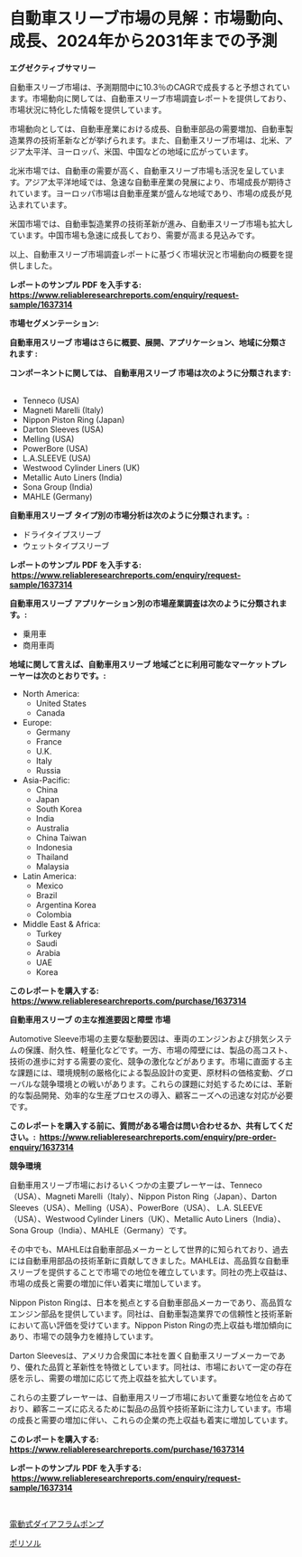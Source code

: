 <p><h1>自動車スリーブ市場の見解：市場動向、成長、2024年から2031年までの予測</h1></p><p><strong>エグゼクティブサマリー</strong></p>
<p><p>自動車スリーブ市場は、予測期間中に10.3％のCAGRで成長すると予想されています。市場動向に関しては、自動車スリーブ市場調査レポートを提供しており、市場状況に特化した情報を提供しています。 </p><p>市場動向としては、自動車産業における成長、自動車部品の需要増加、自動車製造業界の技術革新などが挙げられます。また、自動車スリーブ市場は、北米、アジア太平洋、ヨーロッパ、米国、中国などの地域に広がっています。</p><p>北米市場では、自動車の需要が高く、自動車スリーブ市場も活況を呈しています。アジア太平洋地域では、急速な自動車産業の発展により、市場成長が期待されています。ヨーロッパ市場は自動車産業が盛んな地域であり、市場の成長が見込まれています。</p><p>米国市場では、自動車製造業界の技術革新が進み、自動車スリーブ市場も拡大しています。中国市場も急速に成長しており、需要が高まる見込みです。</p><p>以上、自動車スリーブ市場調査レポートに基づく市場状況と市場動向の概要を提供しました。</p></p>
<p><strong>レポートのサンプル PDF を入手する: <a href="https://www.reliableresearchreports.com/enquiry/request-sample/1637314">https://www.reliableresearchreports.com/enquiry/request-sample/1637314</a></strong></p>
<p><strong>市場セグメンテーション:</strong></p>
<p><strong> 自動車用スリーブ 市場はさらに概要、展開、アプリケーション、地域に分類されます :</strong></p>
<p><strong>コンポーネントに関しては、 自動車用スリーブ 市場は次のように分類されます: &nbsp;</strong></p>
<p><ul><li>Tenneco (USA)</li><li>Magneti Marelli (Italy)</li><li>Nippon Piston Ring (Japan)</li><li>Darton Sleeves (USA)</li><li>Melling (USA)</li><li>PowerBore (USA)</li><li>L.A.SLEEVE (USA)</li><li>Westwood Cylinder Liners (UK)</li><li>Metallic Auto Liners (India)</li><li>Sona Group (India)</li><li>MAHLE (Germany)</li></ul></p>
<p><strong> 自動車用スリーブ タイプ別の市場分析は次のように分類されます。:</strong></p>
<p><ul><li>ドライタイプスリーブ</li><li>ウェットタイプスリーブ</li></ul></p>
<p><strong>レポートのサンプル PDF を入手する: &nbsp;<a href="https://www.reliableresearchreports.com/enquiry/request-sample/1637314">https://www.reliableresearchreports.com/enquiry/request-sample/1637314</a></strong></p>
<p><strong> 自動車用スリーブ アプリケーション別の市場産業調査は次のように分類されます。:</strong></p>
<p><ul><li>乗用車</li><li>商用車両</li></ul></p>
<p><strong>地域に関して言えば、自動車用スリーブ 地域ごとに利用可能なマーケットプレーヤーは次のとおりです。:</strong></p>
<p><ul>
    <li>
        North America:
        <ul>
            <li>United States</li>
            <li>Canada</li>
        </ul>
    </li>
    <li>
        Europe:
        <ul>
            <li>Germany</li>
            <li>France</li>
            <li>U.K.</li>
            <li>Italy</li>
            <li>Russia</li>
        </ul>
    </li>
    <li>
        Asia-Pacific:
        <ul>
            <li>China</li>
            <li>Japan</li>
            <li>South Korea</li>
            <li>India</li>
            <li>Australia</li>
            <li>China Taiwan</li>
            <li>Indonesia</li>
            <li>Thailand</li>
            <li>Malaysia</li>
        </ul>
    </li>
    <li>
        Latin America:
        <ul>
            <li>Mexico</li>
            <li>Brazil</li>
            <li>Argentina Korea</li>
            <li>Colombia</li>
        </ul>
    </li>
    <li>
        Middle East & Africa:
        <ul>
            <li>Turkey</li>
            <li>Saudi</li>
            <li>Arabia</li>
            <li>UAE</li>
            <li>Korea</li>
        </ul>
    </li>
    </ul></p>
<p><strong>このレポートを購入する: &nbsp;<a href="https://www.reliableresearchreports.com/purchase/1637314">https://www.reliableresearchreports.com/purchase/1637314</a></strong></p>
<p><strong>自動車用スリーブ の主な推進要因と障壁 市場</strong></p>
<p><p>Automotive Sleeve市場の主要な駆動要因は、車両のエンジンおよび排気システムの保護、耐久性、軽量化などです。一方、市場の障壁には、製品の高コスト、技術の進歩に対する需要の変化、競争の激化などがあります。市場に直面する主な課題には、環境規制の厳格化による製品設計の変更、原材料の価格変動、グローバルな競争環境との戦いがあります。これらの課題に対処するためには、革新的な製品開発、効率的な生産プロセスの導入、顧客ニーズへの迅速な対応が必要です。</p></p>
<p><strong>このレポートを購入する前に、質問がある場合は問い合わせるか、共有してください。:&nbsp; <a href="https://www.reliableresearchreports.com/enquiry/pre-order-enquiry/1637314">https://www.reliableresearchreports.com/enquiry/pre-order-enquiry/1637314</a></strong></p>
<p><strong>競争環境</strong></p>
<p><p>自動車用スリーブ市場におけるいくつかの主要プレーヤーは、Tenneco（USA）、Magneti Marelli（Italy）、Nippon Piston Ring（Japan）、Darton Sleeves（USA）、Melling（USA）、PowerBore（USA）、 L.A. SLEEVE（USA）、Westwood Cylinder Liners（UK）、Metallic Auto Liners（India）、Sona Group（India）、MAHLE（Germany）です。</p><p>その中でも、MAHLEは自動車部品メーカーとして世界的に知られており、過去には自動車用部品の技術革新に貢献してきました。MAHLEは、高品質な自動車スリーブを提供することで市場での地位を確立しています。同社の売上収益は、市場の成長と需要の増加に伴い着実に増加しています。</p><p>Nippon Piston Ringは、日本を拠点とする自動車部品メーカーであり、高品質なエンジン部品を提供しています。同社は、自動車製造業界での信頼性と技術革新において高い評価を受けています。Nippon Piston Ringの売上収益も増加傾向にあり、市場での競争力を維持しています。</p><p>Darton Sleevesは、アメリカ合衆国に本社を置く自動車スリーブメーカーであり、優れた品質と革新性を特徴としています。同社は、市場において一定の存在感を示し、需要の増加に応じて売上収益を拡大しています。</p><p>これらの主要プレーヤーは、自動車用スリーブ市場において重要な地位を占めており、顧客ニーズに応えるために製品の品質や技術革新に注力しています。市場の成長と需要の増加に伴い、これらの企業の売上収益も着実に増加しています。</p></p>
<p><strong>このレポートを購入する: &nbsp; <a href="https://www.reliableresearchreports.com/purchase/1637314">https://www.reliableresearchreports.com/purchase/1637314</a></strong></p>
<p><strong>レポートのサンプル PDF を入手する: &nbsp;<a href="https://www.reliableresearchreports.com/enquiry/request-sample/1637314">https://www.reliableresearchreports.com/enquiry/request-sample/1637314</a></strong><strong></strong></p>
<p>&nbsp;</p>
<p><p><a href="https://medium.com/@amarart56456/%E9%9B%BB%E6%B0%97%E9%A7%86%E5%8B%95%E3%83%80%E3%82%A4%E3%82%A2%E3%83%95%E3%83%A9%E3%83%A0%E3%83%9D%E3%83%B3%E3%83%97%E5%B8%82%E5%A0%B4%E8%A6%8F%E6%A8%A1-cagr-%E3%83%88%E3%83%AC%E3%83%B3%E3%83%892024%E5%B9%B4-2030%E5%B9%B4-b67c73106a72">電動式ダイアフラムポンプ</a></p><p><a href="https://medium.com/@tigerprawn1996/%E3%83%9D%E3%83%AA%E3%82%BD%E3%83%AB%E5%B8%82%E5%A0%B4-%E5%B8%82%E5%A0%B4%E3%82%B7%E3%82%A7%E3%82%A2-%E5%B8%82%E5%A0%B4%E3%81%AE%E5%8B%95%E5%90%91-%E3%81%8A%E3%82%88%E3%81%B3%E5%B0%86%E6%9D%A5%E3%81%AE%E6%88%90%E9%95%B7%E3%82%92%E6%8E%A2%E3%82%8B-a8b314ecf11f">ポリソル</a></p></p>